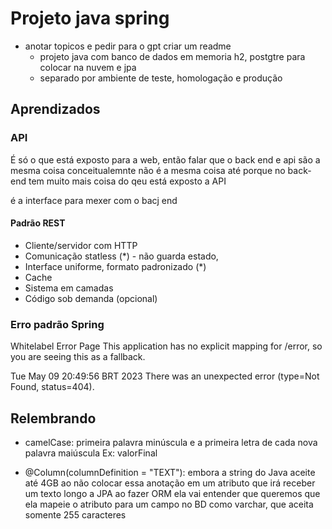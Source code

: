 # Projeto java spring
- anotar topicos e pedir para o gpt criar um readme
    - projeto java com banco de dados em memoria h2, postgtre para colocar na nuvem e jpa
    - separado por ambiente de teste, homologação e produção
## Aprendizados

### API

É só o que está exposto para a web, então falar que o back end e api são a mesma coisa conceitualemnte
não é a mesma coisa até porque no back-end tem muito mais coisa do qeu está exposto a API

é a interface para mexer com o bacj end

#### Padrão REST

- Cliente/servidor com HTTP
- Comunicação statless (\*) - não guarda estado,
- Interface uniforme, formato padronizado (\*)
- Cache
- Sistema em camadas
- Código sob demanda (opcional)

### Erro padrão Spring

Whitelabel Error Page
This application has no explicit mapping for /error, so you are seeing this as a fallback.

Tue May 09 20:49:56 BRT 2023
There was an unexpected error (type=Not Found, status=404).

## Relembrando
- camelCase: primeira palavra minúscula e a primeira letra de cada nova palavra maiúscula
Ex: valorFinal

- @Column(columnDefinition = "TEXT"): embora a string do Java aceite até 4GB ao não colocar essa anotação em um atributo que irá receber um texto longo a JPA ao fazer ORM ela vai entender que queremos que ela mapeie o atributo para um campo no BD como varchar, que aceita somente 255 caracteres
